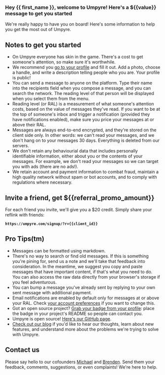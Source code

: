 ### Hey {{ first_name }}, welcome to Umpyre! Here's a \${{value}} message to get you started

We're really happy to have you on board! Here's some information to help you
get the most out of Umpyre.

## Notes to get you started

- On Umpyre everyone has skin in the game. There's a cost to get someone's
  attention, so make sure it's worthwhile.
- We recommend you [go to your profile](/profile) and fill it out. Add a photo,
  choose a handle, and write a description telling people who you are.
  Your profile is public!
- You can send a message to anyone on the platform. Type their name into
  the recipients field when you compose a message, and you can search the
  network. The reading level of that person will be displayed when you select
  them from the menu.
- Reading level (or RAL) is a measurement of what someone's attention costs,
  based on the value of messages they've read. If you want to be at the top of
  someone's inbox and trigger a notification (provided they have notifications
  enabled), make sure you price your messages at or above their RAL.
- Messages are always end-to-end encrypted, and they're stored on the client
  side only. In other words: we can't read your messages, and we don't hang on
  to your messages 30 days. Everything is deleted from our servers.
- We don't retain any behaviourial data that includes personally identifiable
  information, either about you or the contents of your messages. For
  example, we don't read your messages so we can target you with ads (there
  are no ads!).
- We retain account and payment information to combat fraud, maintain a high
  quality network without spam or bot accounts, and to comply with
  regulations where necessary.

## Invite a friend, get \${{referral_promo_amount}}

For each friend you invite, we'll give you a $20 credit. Simply share your reflink with friends:

**`https://umpyre.com/signup/?r={{client_id}}`**

## Pro Tips(tm)

- Messages can be formatted using markdown.
- There's no way to search or find old messages. If this is something
  you're pining for, send us a note and we'll take that feedback into
  consideration. In the meantime, we suggest you copy and paste messages that
  have important content, if that's what you need to do. You can also access
  the raw data directly from your browser's storage if you feel adventurous.
- You can bump a message you've already sent by replying to your own sent
  message with additional payment.
- Email notifications are enabled by default only for messages at or above your
  RAL. Check [your account preferences](/account) if you want to change this.
- Got an open source project? [Grab your badge from your profile](/profile):
  place the badge in your project's README so people can contact you.
- Umpyre is open source! [Here's our GitHub page](https://github.com/umpyre-code/).
- [Check out our blog](https://blog.umpyre.com/) if you'd like to hear our
  thoughts, learn about new features, and understand more about the problems
  we're trying to solve with Umpyre.

## Contact us

Please say hello to our cofounders [Michael](/c/michael) and
[Brenden](/c/brenden). Send them your feedback, comments, suggestions, or
even complaints! We're here to help.
